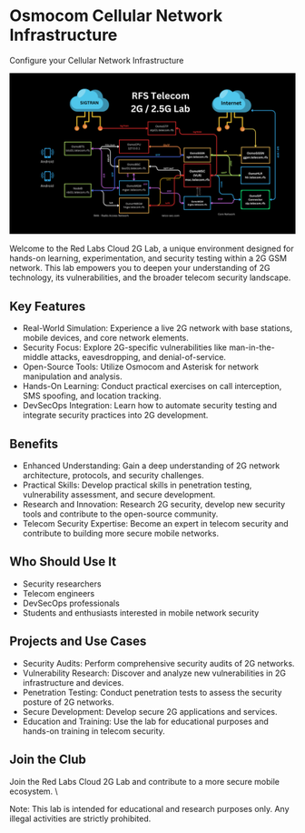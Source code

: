 # Osmocom Cellular Network Infrastructure
Configure your Cellular Network Infrastructure


![image](2G-LAB/img/RFS_Telecom_Lab.png)

Welcome to the Red Labs Cloud 2G Lab, a unique environment designed for hands-on learning, experimentation, and security testing within a 2G GSM network. This lab empowers you to deepen your understanding of 2G technology, its vulnerabilities, and the broader telecom security landscape.

## Key Features

- Real-World Simulation: Experience a live 2G network with base stations, mobile devices, and core network elements.
- Security Focus: Explore 2G-specific vulnerabilities like man-in-the-middle attacks, eavesdropping, and denial-of-service.
- Open-Source Tools: Utilize Osmocom and Asterisk for network manipulation and analysis.
- Hands-On Learning: Conduct practical exercises on call interception, SMS spoofing, and location tracking.
- DevSecOps Integration: Learn how to automate security testing and integrate security practices into 2G development.
## Benefits

- Enhanced Understanding: Gain a deep understanding of 2G network architecture, protocols, and security challenges.
- Practical Skills: Develop practical skills in penetration testing, vulnerability assessment, and secure development.
- Research and Innovation: Research 2G security, develop new security tools and contribute to the open-source community.
- Telecom Security Expertise: Become an expert in telecom security and contribute to building more secure mobile networks.
## Who Should Use It

- Security researchers
- Telecom engineers
- DevSecOps professionals
- Students and enthusiasts interested in mobile network security

## Projects and Use Cases

- Security Audits: Perform comprehensive security audits of 2G networks.
- Vulnerability Research: Discover and analyze new vulnerabilities in 2G infrastructure and devices.
- Penetration Testing: Conduct penetration tests to assess the security posture of 2G networks.
- Secure Development: Develop secure 2G applications and services.
- Education and Training: Use the lab for educational purposes and hands-on training in telecom security.

## Join the Club

Join the Red Labs Cloud 2G Lab and contribute to a more secure mobile ecosystem. \

Note: This lab is intended for educational and research purposes only. Any illegal activities are strictly prohibited.
